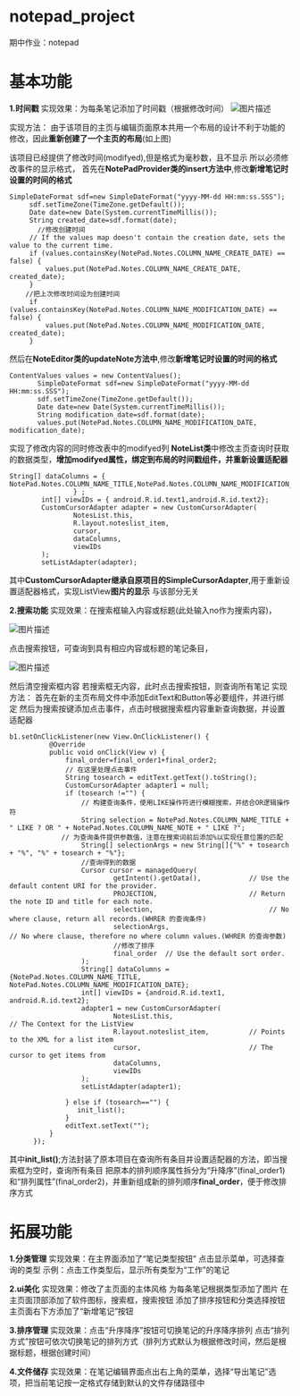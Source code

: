 # notepad_project
期中作业：notepad
# 基本功能
**1.时间戳**
  实现效果：为每条笔记添加了时间戳（根据修改时间）
  ![图片描述](https://github.com/shyb666/pictures/blob/main/AG2OILXEMYLZLC5%5B%5DIOFWB1.png)

  实现方法：
  由于该项目的主页与编辑页面原本共用一个布局的设计不利于功能的修改，因此**重新创建了一个主页的布局**(如上图)
  
  该项目已经提供了修改时间(modifyed),但是格式为毫秒数，且不显示
  所以必须修改事件的显示格式，
  首先在**NotePadProvider类的insert方法中**,修改**新增笔记时设置的时间的格式**
   ```
SimpleDateFormat sdf=new SimpleDateFormat("yyyy-MM-dd HH:mm:ss.SSS");
        sdf.setTimeZone(TimeZone.getDefault());
        Date date=new Date(System.currentTimeMillis());
        String created_date=sdf.format(date);
          //修改创建时间
        // If the values map doesn't contain the creation date, sets the value to the current time.
        if (values.containsKey(NotePad.Notes.COLUMN_NAME_CREATE_DATE) == false) {
            values.put(NotePad.Notes.COLUMN_NAME_CREATE_DATE, created_date);
        }
       //把上次修改时间设为创建时间
        if (values.containsKey(NotePad.Notes.COLUMN_NAME_MODIFICATION_DATE) == false) {
            values.put(NotePad.Notes.COLUMN_NAME_MODIFICATION_DATE, created_date);
        }
```

  然后在**NoteEditor类的updateNote方法中**,修改**新增笔记时设置的时间的格式**

 ```
 ContentValues values = new ContentValues();
        SimpleDateFormat sdf=new SimpleDateFormat("yyyy-MM-dd HH:mm:ss.SSS");
        sdf.setTimeZone(TimeZone.getDefault());
        Date date=new Date(System.currentTimeMillis());
        String modification_date=sdf.format(date);
        values.put(NotePad.Notes.COLUMN_NAME_MODIFICATION_DATE, modification_date);
 ```
  实现了修改内容的同时修改表中的modifyed列
  **NoteList类**中修改主页查询时获取的数据类型，**增加modifyed属性，绑定到布局的时间戳组件，并重新设置适配器**
```
String[] dataColumns = { NotePad.Notes.COLUMN_NAME_TITLE,NotePad.Notes.COLUMN_NAME_MODIFICATION_DATE,
                } ;
        int[] viewIDs = { android.R.id.text1,android.R.id.text2};
        CustomCursorAdapter adapter = new CustomCursorAdapter(
                NotesList.this,
                R.layout.noteslist_item,
                cursor,
                dataColumns,
                viewIDs
        );
        setListAdapter(adapter);
```
  其中**CustomCursorAdapter继承自原项目的SimpleCursorAdapter**,用于重新设置适配器格式，实现ListView**图片的显示**
  与该部分无关
  
**2.搜索功能**
  实现效果：在搜索框输入内容或标题(此处输入no作为搜索内容)，
  
  ![图片描述](https://github.com/shyb666/pictures/blob/main/2JPN_4T2TFPRH6NN0TVPMMH.png)
  
  点击搜索按钮，可查询到具有相应内容或标题的笔记条目，
  
  ![图片描述](https://github.com/shyb666/pictures/blob/main/p2.png)
  
  然后清空搜索框内容
  若搜索框无内容，此时点击搜索按钮，则查询所有笔记
  实现方法：
  首先在新的主页布局文件中添加EditText和Button等必要组件，并进行绑定
  然后为搜索按键添加点击事件，点击时根据搜索框内容重新查询数据，并设置适配器

  ```
b1.setOnClickListener(new View.OnClickListener() {
            @Override
            public void onClick(View v) {
                final_order=final_order1+final_order2;
                // 在这里处理点击事件
                String tosearch = editText.getText().toString();
                CustomCursorAdapter adapter1 = null;
                if (tosearch !="") {
                    // 构建查询条件，使用LIKE操作符进行模糊搜索，并结合OR逻辑操作符
                    String selection = NotePad.Notes.COLUMN_NAME_TITLE + " LIKE ? OR " + NotePad.Notes.COLUMN_NAME_NOTE + " LIKE ?";
               // 为查询条件提供参数值，注意在搜索词前后添加%以实现任意位置的匹配
                    String[] selectionArgs = new String[]{"%" + tosearch + "%", "%" + tosearch + "%"};
                    //查询得到的数据
                    Cursor cursor = managedQuery(
                            getIntent().getData(),            // Use the default content URI for the provider.
                            PROJECTION,                       // Return the note ID and title for each note.
                            selection,                             // No where clause, return all records.(WHRER 的查询条件)
                            selectionArgs,                             // No where clause, therefore no where column values.(WHRER 的查询参数)
                            //修改了排序
                            final_order  // Use the default sort order.
                    );
                    String[] dataColumns = {NotePad.Notes.COLUMN_NAME_TITLE, NotePad.Notes.COLUMN_NAME_MODIFICATION_DATE};
                    int[] viewIDs = {android.R.id.text1, android.R.id.text2};
                    adapter1 = new CustomCursorAdapter(
                            NotesList.this,                             // The Context for the ListView
                            R.layout.noteslist_item,          // Points to the XML for a list item
                            cursor,                           // The cursor to get items from
                            dataColumns,
                            viewIDs
                    );
                    setListAdapter(adapter1);

                } else if (tosearch=="") {
                   init_list();
                }
                editText.setText("");
            }
        });
 ```

其中**init_list()**;方法封装了原本项目在查询所有条目并设置适配器的方法，即当搜索框为空时，查询所有条目
把原本的排列顺序属性拆分为“升降序”(final_order1)和“排列属性”(final_order2)，并重新组成新的排列顺序**final_order**，便于修改排序方式


# 拓展功能
**1.分类管理**
  实现效果：在主界面添加了“笔记类型按钮”
          点击显示菜单，可选择查询的类型
          示例：点击工作类型后，显示所有类型为“工作”的笔记
          
**2.ui美化**
  实现效果：修改了主页面的主体风格
            为每条笔记根据类型添加了图片
            在主页面顶部添加了软件图标，搜索框，搜索按钮
            添加了排序按钮和分类选择按钮
            主页面右下方添加了“新增笔记”按钮

**3.排序管理**
  实现效果：点击“升序降序”按钮可切换笔记的升序降序排列
                点击“排列方式”按钮可依次切换笔记的排列方式（排列方式默认为根据修改时间，然后是根据标题，根据创建时间）
                
**4.文件储存**
  实现效果：在笔记编辑界面点出右上角的菜单，选择“导出笔记”选项，把当前笔记按一定格式存储到默认的文件存储路径中
